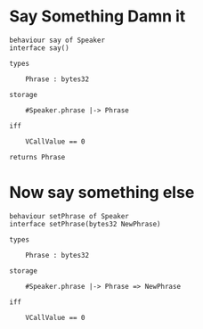 # Say Something Damn it

```act
behaviour say of Speaker
interface say()

types

    Phrase : bytes32

storage

    #Speaker.phrase |-> Phrase

iff

    VCallValue == 0

returns Phrase
```
# Now say something else
```act
behaviour setPhrase of Speaker
interface setPhrase(bytes32 NewPhrase)

types

    Phrase : bytes32

storage

    #Speaker.phrase |-> Phrase => NewPhrase

iff

    VCallValue == 0
```